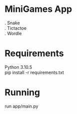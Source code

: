 # MiniGames App
 . Snake \
 . Tictactoe \
 . Wordle 

# Requirements
Python 3.10.5\
pip install -r requirements.txt



# Running
run app/main.py
